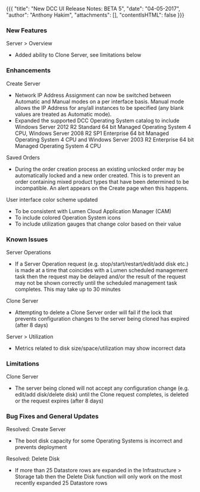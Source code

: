 {{{
"title": "New DCC UI Release Notes: BETA 5",
"date": "04-05-2017",
"author": "Anthony Hakim",
"attachments": [],
"contentIsHTML": false
}}}

### New Features

Server > Overview

* Added ability to Clone Server, see limitations below

### Enhancements

Create Server

* Network IP Address Assignment can now be switched between Automatic and Manual modes on a per interface basis. Manual mode allows the IP Address for any/all instances to be specified (any blank values are treated as Automatic mode).
* Expanded the supported DCC Operating System catalog to include Windows Server 2012 R2 Standard 64 bit Managed Operating System 4 CPU, Windows Server 2008 R2 SP1 Enterprise 64 bit Managed Operating System 4 CPU and Windows Server 2003 R2 Enterprise 64 bit Managed Operating System 4 CPU

Saved Orders

* During the order creation process an existing unlocked order may be automatically locked and a new order created. This is to prevent an order containing mixed product types that have been determined to be incompatible. An alert appears on the Create page when this happens.

User interface color scheme updated

* To be consistent with Lumen Cloud Application Manager (CAM)
* To include colored Operation System icons
* To include utilization gauges that change color based on their value

### Known Issues

Server Operations

* If a Server Operation request (e.g. stop/start/restart/edit/add disk etc.) is made at a time that coincides with a Lumen scheduled management task then the request may be delayed and/or the result of the request may not be shown correctly until the scheduled management task completes. This may take up to 30 minutes

Clone Server

* Attempting to delete a Clone Server order will fail if the lock that prevents configuration changes to the server being cloned has expired (after 8 days)

Server > Utilization

* Metrics related to disk size/space/utilization may show incorrect data

### Limitations

Clone Server

* The server being cloned will not accept any configuration change (e.g. edit/add disk/delete disk) until the Clone request completes, is deleted or the request expires (after 8 days)

### Bug Fixes and General Updates

Resolved: Create Server

* The boot disk capacity for some Operating Systems is incorrect and prevents deployment

Resolved: Delete Disk

* If more than 25 Datastore rows are expanded in the Infrastructure > Storage tab then the Delete Disk function will only work on the most recently expanded 25 Datastore rows
